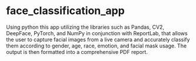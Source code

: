 # face_classification_app
Using python this app utilizing the libraries such as Pandas, CV2, DeepFace, PyTorch, and NumPy in conjunction with ReportLab, that allows the user to capture facial images from a live camera and accurately classify them according to gender, age, race, emotion, and facial mask usage. The output is then formatted into a comprehensive PDF report.
